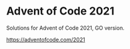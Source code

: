 # Advent of Code 2021

Solutions for Advent of Code 2021, GO version.

https://adventofcode.com/2021